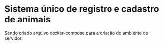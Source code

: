 # Sistema único de registro e cadastro de animais
Sendo criado arquivo docker-compose para a criação do ambiente do servidor.
